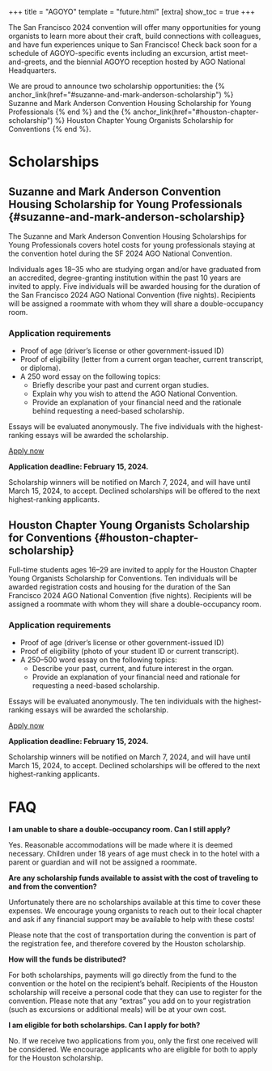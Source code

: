 +++
title = "AGOYO"
template = "future.html"
[extra]
show_toc = true
+++

The San Francisco 2024 convention will offer many opportunities for young organists to learn
more about their craft, build connections with colleagues, and have fun experiences unique to San
Francisco! Check back soon for a schedule of AGOYO-specific events including an excursion, artist
meet-and-greets, and the biennial AGOYO reception hosted by AGO National Headquarters.

We are proud to announce two scholarship opportunities: the
{% anchor_link(href="#suzanne-and-mark-anderson-scholarship") %}
Suzanne and Mark Anderson Convention Housing Scholarship for Young Professionals
{% end %}
and the
{% anchor_link(href="#houston-chapter-scholarship") %}
Houston Chapter Young Organists Scholarship for Conventions
{% end %}.

# Scholarships

## Suzanne and Mark Anderson Convention Housing Scholarship for Young Professionals {#suzanne-and-mark-anderson-scholarship}

The Suzanne and Mark Anderson Convention Housing Scholarships for Young Professionals covers hotel
costs for young professionals staying at the convention hotel during the SF 2024 AGO National
Convention.

Individuals ages 18–35 who are studying organ and/or have graduated from an accredited,
degree-granting institution within the past 10 years are invited to apply. Five individuals will be
awarded housing for the duration of the San Francisco 2024 AGO National Convention (five nights).
Recipients will be assigned a roommate with whom they will share a double-occupancy room.

### Application requirements

* Proof of age (driver’s license or other government-issued ID)
* Proof of eligibility (letter from a current organ teacher, current transcript, or diploma).
* A 250 word essay on the following topics:
    * Briefly describe your past and current organ studies.
    * Explain why you wish to attend the AGO National Convention.
    * Provide an explanation of your financial need and the rationale behind requesting a
      need-based scholarship.

Essays will be evaluated anonymously. The five individuals with the highest-ranking essays will be
awarded the scholarship.

<div class="apply-now-box">
<a class="fancy-button" href="" rel="external">Apply now</a>

**Application deadline: February 15, 2024.**

</div>



Scholarship winners will be notified on March 7, 2024, and will have until March 15, 2024, to
accept. Declined scholarships will be offered to the next highest-ranking applicants.

## Houston Chapter Young Organists Scholarship for Conventions {#houston-chapter-scholarship}

Full-time students ages 16–29 are invited to apply for the Houston Chapter Young Organists
Scholarship for Conventions. Ten individuals will be awarded registration costs and housing for
the duration of the San Francisco 2024 AGO National Convention (five nights). Recipients will be
assigned a roommate with whom they will share a double-occupancy room.

### Application requirements

* Proof of age (driver’s license or other government-issued ID)
* Proof of eligibility (photo of your student ID or current transcript).
* A 250–500 word essay on the following topics:
    * Describe your past, current, and future interest in the organ.
    * Provide an explanation of your financial need and rationale for requesting a need-based
      scholarship.

Essays will be evaluated anonymously. The ten individuals with the highest-ranking essays will be
awarded the scholarship.

<div class="apply-now-box">
<a class="fancy-button" href="" rel="external">Apply now</a>

**Application deadline: February 15, 2024.**

</div>

Scholarship winners will be notified on March 7, 2024, and will have until March 15, 2024, to
accept. Declined scholarships will be offered to the next highest-ranking applicants.

# FAQ

**I am unable to share a double-occupancy room. Can I still apply?**

Yes. Reasonable accommodations will be made where it is deemed necessary. Children under 18 years of
age must check in to the hotel with a parent or guardian and will not be assigned a roommate.

**Are any scholarship funds available to assist with the cost of traveling to and from the
convention?**

Unfortunately there are no scholarships available at this time to cover these expenses. We encourage
young organists to reach out to their local chapter and ask if any financial support may be
available to help with these costs!

Please note that the cost of transportation during the convention is part of the registration fee,
and therefore covered by the Houston scholarship.

**How will the funds be distributed?**

For both scholarships, payments will go directly from the fund to the convention or the hotel on the
recipient’s behalf. Recipients of the Houston scholarship will receive a personal code that they can
use to register for the convention. Please note that any “extras” you add on to your registration
(such as excursions or additional meals) will be at your own cost.

**I am eligible for both scholarships. Can I apply for both?**

No. If we receive two applications from you, only the first one received will be considered. We
encourage applicants who are eligible for both to apply for the Houston scholarship.
